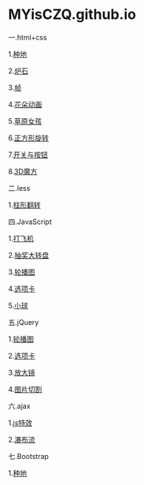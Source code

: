 # MYisCZQ.github.io

一.html+css

  1.<a href="http://MYisCZQ.github.io/1.html+css/农业作品/">种地</a>
  
  2.<a href="http://MYisCZQ.github.io/1.html+css/炉石/炉石作品/炉石.html">炉石</a>
  
  3.<a href="http://MYisCZQ.github.io/1.html+css/动画/4.0.html">帧</a>
  
  4.<a href="http://MYisCZQ.github.io/1.html+css/动画/4.4.html">花朵动画</a>
  
  5.<a href="http://MYisCZQ.github.io/1.html+css/动画/5.1.html">草原女孩</a>
  
  6.<a href="http://MYisCZQ.github.io/1.html+css/3D正方形转动/5.3.html">正方形旋转</a>
  
  7.<a href="http://MYisCZQ.github.io/1.html+css/开关按钮/2.3.html">开关与按钮</a>
  
  8.<a href="http://aa.io/1.html+css/3D正方形转动/5.3.html">3D魔方</a>
  
二.less

  1.<a href="http://MYisCZQ.github.io/2.less/翻转/4.0.html">柱形翻转</a>
  

四.JavaScript

  1.<a href="http://MYisCZQ.github.io/4.JavaScript/打飞机/feiji.html">打飞机</a>
  
  2.<a href="http://MYisCZQ.github.io/4.JavaScript/抽奖大转盘/">抽奖大转盘</a>
  
  3.<a href="http://MYisCZQ.github.io/4.JavaScript/JS轮播图/4.0.html">轮播图</a>
  
  4.<a href="http://MYisCZQ.github.io/4.JavaScript/JS选项卡/5.1.html">选项卡</a>
  
  5.<a href="http://MYisCZQ.github.io/4.JavaScript/JS小球转动/02.html">小球</a>
  
  
五.jQuery




  1.<a href="http://MYisCZQ.github.io/5.jQuery/JQ轮播图/5.2.轮播图.html">轮播图</a>
  
  2.<a href="http://MYisCZQ.github.io/5.jQuery/JQ选项卡/3.2选项卡.html">选项卡</a>
  
  3.<a href="http://MYisCZQ.github.io/5.jQuery/2.1放大.html">放大镜</a>
  
  4.<a href="http://MYisCZQ.github.io/5.jQuery/8.0切割.html">图片切割</a>
  
  
六.ajax

  1.<a href="http://MYisCZQ.github.io/6.ajax/5.3js.html">js特效</a>
  
  2.<a href="http://MYisCZQ.github.io/6.ajax/7.瀑布流.html">瀑布流</a>
  
  
七.Bootstrap

  1.<a href="http://MYisCZQ.github.io/7.Bootstrap/种地作品/农业.html">种地</a>
